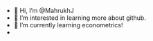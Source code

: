 - 👋 Hi, I’m @MahrukhJ
- 👀 I’m interested in learning more about github.
- 🌱 I’m currently learning econometrics!
- 

<!---
MahrukhJ/MahrukhJ is a ✨ special ✨ repository because its `README.md` (this file) appears on your GitHub profile.
You can click the Preview link to take a look at your changes.
--->
